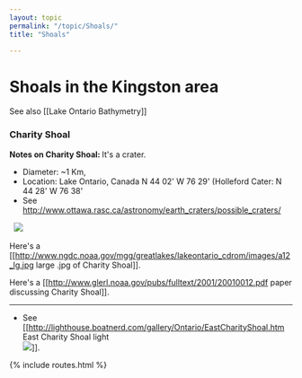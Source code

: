 ```yaml
---
layout: topic
permalink: "/topic/Shoals/"
title: "Shoals"

---
```


<h1>Shoals in the Kingston area</h1>

See also [[Lake Ontario Bathymetry]]

<h3>Charity Shoal</h3>
<b>Notes on Charity Shoal:  </b> It's a crater.

* Diameter: ~1 Km,
* Location: Lake Ontario, Canada N 44 02' W 76 29' (Holleford Cater: N 44 28' W 76 38'
* See http://www.ottawa.rasc.ca/astronomy/earth_craters/possible_craters/

<img src="http://www.ottawa.rasc.ca/astronomy/earth_craters/possible_craters/13_charity_sm.jpg" alt="" border="0">
<img src="http://www.ottawa.rasc.ca/astronomy/earth_craters/possible_craters/14_charity3d_sm.jpg" alt="" border="0">
<img src="http://k7waterfront.org/Images/CharityShoal.jpg">

Here's a [[http://www.ngdc.noaa.gov/mgg/greatlakes/lakeontario_cdrom/images/a12_lg.jpg large .jpg of Charity Shoal]].

Here's a [[http://www.glerl.noaa.gov/pubs/fulltext/2001/20010012.pdf paper discussing Charity Shoal]].

----
* See [[http://lighthouse.boatnerd.com/gallery/Ontario/EastCharityShoal.htm East Charity Shoal light<br> <img src="http://k7waterfront.org/Images/EastCharityShoalLight.jpg">]].

{% include routes.html %}
